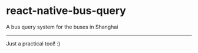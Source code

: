 # react-native-bus-query
A bus query system for the buses in Shanghai

---

Just a practical tool! :)
